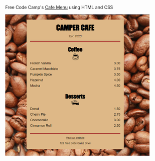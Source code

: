 Free Code Camp's [Cafe Menu](https://www.freecodecamp.org/learn/2022/responsive-web-design/#learn-basic-css-by-building-a-cafe-menu) using HTML and CSS

<img src="CafeMenu.png" alt="Cafe Menu" height="450px">
